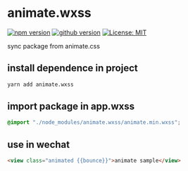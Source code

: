 # animate.wxss

[![npm version](https://img.shields.io/badge/npm-3.7.5-red.svg)](https://img.shields.io/badge/npm-3.7.5-red.svg)
[![github version](https://img.shields.io/badge/github-3.7.5-blue.svg)](https://img.shields.io/badge/github-3.7.5-blue.svg)
[![License: MIT](https://img.shields.io/badge/License-MIT-yellow.svg)](LICENSE)

sync package from animate.css

## install dependence in project

```sh
yarn add animate.wxss
```

## import package in app.wxss

```css
@import "./node_modules/animate.wxss/animate.min.wxss";
```

## use in wechat

```html
<view class="animated {{bounce}}">animate sample</view>
```
